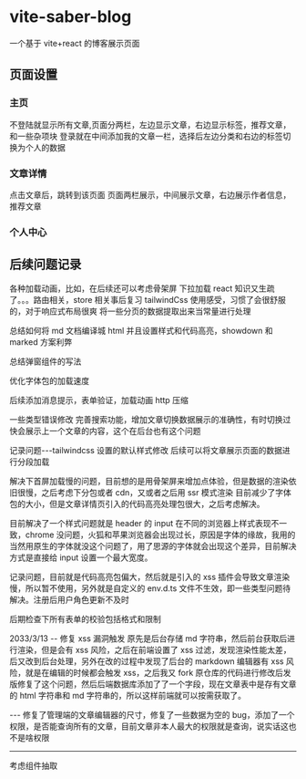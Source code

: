 # vite-saber-blog

一个基于 vite+react 的博客展示页面

## 页面设置

### 主页

不登陆就显示所有文章,页面分两栏，左边显示文章，右边显示标签，推荐文章，和一些杂项块
登录就在中间添加我的文章一栏，选择后左边分类和右边的标签切换为个人的数据

### 文章详情

点击文章后，跳转到该页面
页面两栏展示，中间展示文章，右边展示作者信息，推荐文章

### 个人中心

## 后续问题记录

各种加载动画，比如，在后续还可以考虑骨架屏
下拉加载
react 知识又生疏了。。。路由相关，store 相关事后复习
tailwindCss 使用感受，习惯了会很舒服的，对于响应式布局很爽
将一些分页的数据提取出来当常量进行处理

总结如何将 md 文档编译城 html 并且设置样式和代码高亮，showdown 和 marked 方案利弊

总结弹窗组件的写法

优化字体包的加载速度

后续添加消息提示，表单验证，加载动画
http 压缩

一些类型错误修改
完善搜索功能，增加文章切换数据展示的准确性，有时切换过快会展示上一个文章的内容，这个在后台也有这个问题

记录问题---tailwindcss 设置的默认样式修改
后续可以将文章展示页面的数据进行分段加载

解决下首屏加载慢的问题，目前想的是用骨架屏来增加点体验，但是数据的渲染依旧很慢，之后考虑下分包或者 cdn，又或者之后用 ssr 模式渲染
目前减少了字体包的大小，但是文章详情页引入的代码高亮处理包很大，之后考虑解决。

目前解决了一个样式问题就是 header 的 input 在不同的浏览器上样式表现不一致，chrome 没问题，火狐和苹果浏览器会出现过长，原因是字体的缘故，我用的当然用原生的字体就没这个问题了，用了思源的字体就会出现这个差异，目前解决方式是直接给 input 设置一个最大宽度。

记录问题，目前就是代码高亮包偏大，然后就是引入的 xss 插件会导致文章渲染慢，所以暂不使用，另外就是自定义的 env.d.ts 文件不生效，即一些类型问题待解决。注册后用户角色更新不及时

后期检查下所有表单的校验包括格式和限制

2033/3/13
-- 修复 xss 漏洞触发
原先是后台存储 md 字符串，然后前台获取后进行渲染，但是会有 xss 风险，之后在前端设置了 xss 过滤，发现渲染性能太差，后又改到后台处理，另外在改的过程中发现了后台的 markdown 编辑器有 xss 风险，就是在编辑的时候都会触发 xss，之后我又 fork 原仓库的代码进行修改后发版修复了这个问题，然后后端数据库添加了了一个字段，现在文章表中是存有文章的 html 字符串和 md 字符串的，所以这样前端就可以按需获取了。

--- 修复了管理端的文章编辑器的尺寸，修复了一些数据为空的 bug，添加了一个权限，是否能查询所有的文章，目前文章非本人最大的权限就是查询，说实话这也不是啥权限

---

考虑组件抽取
